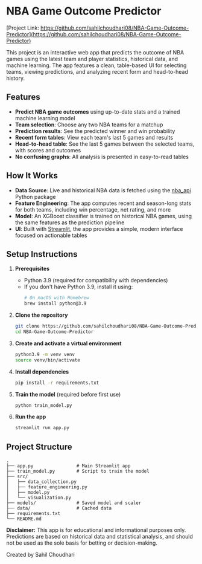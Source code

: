 # NBA Game Outcome Predictor

[Project Link: https://github.com/sahilchoudhari08/NBA-Game-Outcome-Predictor](https://github.com/sahilchoudhari08/NBA-Game-Outcome-Predictor)

This project is an interactive web app that predicts the outcome of NBA games using the latest team and player statistics, historical data, and machine learning. The app features a clean, table-based UI for selecting teams, viewing predictions, and analyzing recent form and head-to-head history.

## Features
- **Predict NBA game outcomes** using up-to-date stats and a trained machine learning model
- **Team selection**: Choose any two NBA teams for a matchup
- **Prediction results**: See the predicted winner and win probability
- **Recent form tables**: View each team's last 5 games and results
- **Head-to-head table**: See the last 5 games between the selected teams, with scores and outcomes
- **No confusing graphs**: All analysis is presented in easy-to-read tables

## How It Works
- **Data Source**: Live and historical NBA data is fetched using the [nba_api](https://github.com/swar/nba_api) Python package
- **Feature Engineering**: The app computes recent and season-long stats for both teams, including win percentage, net rating, and more
- **Model**: An XGBoost classifier is trained on historical NBA games, using the same features as the prediction pipeline
- **UI**: Built with [Streamlit](https://streamlit.io/), the app provides a simple, modern interface focused on actionable tables

## Setup Instructions

1. **Prerequisites**
   - Python 3.9 (required for compatibility with dependencies)
   - If you don't have Python 3.9, install it using:
     ```bash
     # On macOS with Homebrew
     brew install python@3.9
     ```

2. **Clone the repository**
   ```bash
   git clone https://github.com/sahilchoudhari08/NBA-Game-Outcome-Predictor.git
   cd NBA-Game-Outcome-Predictor
   ```
3. **Create and activate a virtual environment**
   ```bash
   python3.9 -m venv venv
   source venv/bin/activate
   ```
4. **Install dependencies**
   ```bash
   pip install -r requirements.txt
   ```
5. **Train the model** (required before first use)
   ```bash
   python train_model.py
   ```
6. **Run the app**
   ```bash
   streamlit run app.py
   ```

## Project Structure
```
.
├── app.py                # Main Streamlit app
├── train_model.py        # Script to train the model
├── src/
│   ├── data_collection.py
│   ├── feature_engineering.py
│   ├── model.py
│   └── visualization.py
├── models/               # Saved model and scaler
├── data/                 # Cached data
├── requirements.txt
└── README.md
```

**Disclaimer:** This app is for educational and informational purposes only. Predictions are based on historical data and statistical analysis, and should not be used as the sole basis for betting or decision-making. 

Created by Sahil Choudhari
